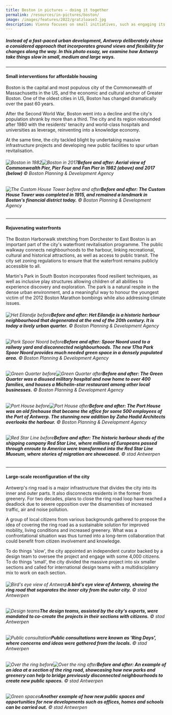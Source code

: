 ```yaml
---
title: Boston in pictures – doing it together
permalink: /resources/in-pictures/boston/
image: /images/features/2022/gratzloase3.jpg
description: Vienna focuses on small initiatives, such as engaging its residents to co-create community spaces, enabling its building owners to adopt quick greening modules on façades, and encouraging private car owners to make the switch to public transportation, to achieve big impacts. Find out how in this photo essay. 
---
```


##### Instead of a fast-paced urban development, Antwerp deliberately chose a considered approach that incorporates ground views and flexibility for changes along the way. In this photo essay, we examine how Antwerp take things slow in small, medium and large ways. 

---

#### **Small interventions for affordable housing** 

Boston is the capital and most populous city of the Commonwealth of Massachusetts in the US, and the economic and cultural anchor of Greater Boston. One of the oldest cities in US, Boston has changed dramatically over the past 60 years. 

After the Second World War, Boston went into a decline and the city's population shrank by more than a third. The city and its region rebounded after 1980 with the residents' tenacity and world-class hospitals and universities as leverage, reinventing into a knowledge economy. 

At the same time, the city tackled blight by undertaking massive infrastructure projects and developing new public facilities to spur urban revitalisation. 

###### ![Boston in 1982](/images/features/2023/boston-aerial-1.jpg/)![Boston in 2017](/images/features/2023/commonwealth-pier.jpg/)**Before and after: Aerial view of Commonwealth Pier, Pier Four and Fan Pier in 1982 (above) and 2017 (below)** © Boston Planning & Development Agency

###### ![The Custom House Tower before and after](/images/features/2023/custom-house.png/)**Before and after: The Custom House Tower was completed in 1915, and remained a landmark in Boston's financial district today.** © Boston Planning & Development Agency

---

#### **Rejuvenating waterfronts** 

The Boston Harborwalk stretching from Dorchester to East Boston is an important part of the city's waterfront revitalisation programme. The public walkway connects neighbourhoods to the harbour, linking recreational, cultural and historical attractions, as well as access to public transit. The city set zoning regulations to ensure that the waterfront remains publicly accessible to all. 

Martin's Park in South Boston incorporates flood resilient techniques, as well as inclusive play structures allowing children of all abilities to experience discovery and exploration. The park is a natural respite in the dense urban environment, and a meaningful way to honour the youngest victim of the 2012 Boston Marathon bombings while also addressing climate issues. 

###### ![Het Eilandje before](/images/features/2023/harborwalk3.jpg/)**Before and after: Het Eilandje is a historic harbour neighbourhood that degenerated at the end of the 20th century. It is today a lively urban quarter.** © Boston Planning & Development Agency

###### ![Park Spoor Noord before](/images/features/2023/harborwalk4.jpg/)**Before and after: Spoor Noord used to a railway yard and disconnected neighbourhoods. The new 17ha Park Spoor Noord provides much needed green space in a densely populated area.** © Boston Planning & Development Agency

###### ![Green Quarter before](/images/features/2023/harborwalk2.jpg/)![Green Quarter after](/images/features/2022/green-quarter2.jpg/)**Before and after: The Green Quarter was a disused military hospital and now home to over 400 families, and houses a Michelin-star restaurant among other local businesses.** © Boston Planning & Development Agency

###### ![Port House before](/images/features/2023/martins-park-before.jpg/)![Port House after](/images/features/2023/martins-park-after.jpg/)**Before and after: The Port House was an old firehouse that became the office for some 500 employees of the Port of Antwerp. The stunning new addition by Zaha Hadid Architects overlooks the harbour.** © Boston Planning & Development Agency

###### ![Red Star Line before](/images/features/2023/martins-park-after2.jpg/)**Before and after: The historic harbour sheds of the shipping company Red Star Line, where millions of Europeans passed through enroute to America were transformed into the Red Star Line Museum, where stories of migration are showcased.** © stad Antwerpen

---

#### **Large-scale reconfiguration of the city** 

Antwerp's ring road is a major infrastructure that divides the city into its inner and outer parts. It also disconnects residents in the former from greenery. For two decades, plans to close the ring road loop have reached a deadlock due to severe opposition over the disamenities of increased traffic, air and noise pollution. 

A group of local citizens from various backgrounds gathered to propose the idea of covering the ring road as a sustainable solution for improved mobility, living conditions and increased greenery. What was a confrontational situation was thus turned into a long-term collaboration that could benefit from citizen involvement and knowledge. 

To do things 'slow', the city appointed an independent curator backed by a design team to oversee the project and engage with some 4,000 citizens. To do things 'small', the city divided the massive project into six smaller sections and called for international design teams with a multidisciplanry mix to work on each section. 

###### ![Bird's eye view of Antwerp](/images/features/2022/antwerp-birds-eye.jpg/)**A bird's eye view of Antwerp, showing the ring road that separates the inner city from the outer city.** © stad Antwerpen

###### ![Design teams](/images/features/2022/design-teams.jpg/)**The design teams, assisted by the city's experts, were mandated to co-create the projects in their sections with citizens.** © stad Antwerpen

###### ![Public consultation](/images/features/2022/public-consultation.jpg/)**Public consultations were known as 'Ring Days', where concerns and ideas were gathered from the locals.** © stad Antwerpen

###### ![Over the ring before](/images/features/2022/over-the-ring2.jpg/)![Over the ring after](/images/features/2022/over-the-ring3.jpg/)**Before and after: An example of an idea at a section of the ring road, showcasing how new parks and greenery can help to bridge previously disconnected neighbourhoods to create new public spaces.** © stad Antwerpen

###### ![Green spaces](/images/features/2022/over-the-ring1.jpg/)**Another example of how new public spaces and opportunities for new developments such as offices, homes and schools can be carried out.** © stad Antwerpen
